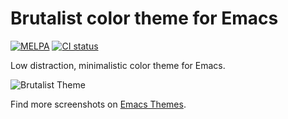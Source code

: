 # Brutalist color theme for Emacs

[![MELPA](https://melpa.org/packages/brutalist-theme-badge.svg)](https://melpa.org/#/brutalist-theme) 
[![CI status][ci:badge]][ci:link]

 [ci:badge]: https://git.madhouse-project.org/algernon/brutalist-theme.el/badges/workflows/emacs.yaml/badge.svg?label=CI
 [ci:link]: https://git.madhouse-project.org/algernon/brutalist-theme.el/actions/runs/latest

Low distraction, minimalistic color theme for Emacs.

![Brutalist Theme](data/screenshot.png)

Find more screenshots on [Emacs Themes](https://emacsthemes.com/themes/brutalist-theme.html).
